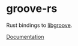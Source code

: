 # groove-rs

Rust bindings to [libgroove](https://github.com/andrewrk/libgroove).

[Documentation](https://s3.amazonaws.com/superjoe/doc/rust-groove/groove/index.html)
